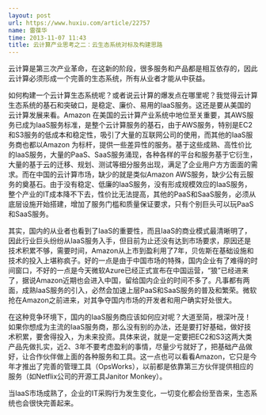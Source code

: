 ```yaml
---
layout: post
url: https://www.huxiu.com/article/22757
name: 雷葆华
time: 2013-11-07 11:43
title: 云计算产业思考之二：云生态系统对标及构建思路
---
```

云计算是第三次产业革命，在这新的阶段，很多服务和产品都是相互依存的，因此云计算必须形成一个完善的生态系统，所有从业者才能从中获益。

如何构建一个云计算生态系统呢？或者说云计算的爆发点在哪里呢？我觉得云计算生态系统的基石和突破口，是稳定、廉价、易用的IaaS服务。这还是要从美国的云计算发展来看。Amazon 在美国的云计算产业系统中地位至关重要，其AWS服务已成为IaaS服务标准，是整个云计算服务的基石，由于AWS服务，特别是EC2和S3服务的低成本和稳定性，吸引了大量的互联网公司的使用，而其他的IaaS服务商也都以Amazon 为标杆，提供一些差异性的服务。基于这些成熟、高性价比的IaaS服务，大量的PaaS、SaaS服务涌现，各种各样的平台和服务基于它衍生，大量的基于云的迁移、规划、测试等细分服务出现，满足了企业用户方方面面的需求。而在中国的云计算市场，缺少的就是类似Amazon AWS服务，缺少公有云服务的奠基石。由于没有稳定、低廉的IaaS服务，没有形成规模效应的IaaS服务，整个产业的IT成本降不下去，性价比无法提高，其他的PaaS和SaaS服务，必须从底层设施开始搭建，增加了服务门槛和质量保证要求，只有个别巨头可以玩PaaS和SaaS服务。

其实，国内的从业者也看到了IaaS的重要性，而且IaaS的商业模式最清晰明了，因此行业巨头纷纷从IaaS服务入手，但目前为止还没有达到市场要求，原因还是技术积累不够，需要时间，Amazon从上市到盈利用了7年，贝佐斯在基础设施和技术的投入上堪称疯子。好的一点是由于中国市场的特殊，国内企业有了难得的时间窗口，不好的一点是今天微软Azure已经正式宣布在中国运营，“狼”已经进来了，据说Amazon近期也会进入中国，留给国内企业的时间不多了。凡事都有两面，成熟IaaS服务的引入，必然会加速上层PaaS和SaaS服务的普及和繁荣。微软抢在Amazon之前进来，对其争夺国内市场的开发者和用户确实好处很大。

在这种竞争环境下，国内的IaaS服务商应该如何应对呢？大道至简，根深叶茂！如果你想成为主流的IaaS服务商，那么没有别的办法，还是要打好基础，做好技术积累，要舍得投入，为未来投资。具体来说，就是一定要把EC2和S3这两大类产品先做扎实，近2、3年不要考虑盈利的事情，尽量少亏就好了，把基础产品做好，让合作伙伴做上面的各种服务和工具。这一点也可以看看Amazon，它只是今年才推出了完善的管理工具（OpsWorks），以前都是依靠第三方伙伴提供相应的服务（如Netflix公司的开源工具Janitor Monkey）。

当IaaS市场成熟了，企业的IT采购行为发生变化，一切变化都会纷至沓来，生态系统也会很快完善起来。

